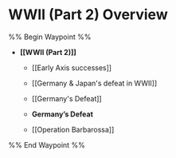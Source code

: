 # WWII (Part 2) Overview

%% Begin Waypoint %%
- **[[WWII (Part 2)]]**
	- [[Early Axis successes]]
	- [[Germany & Japan's defeat in WWII]]
	- [[Germany's Defeat]]
	- **Germany’s Defeat**

	- [[Operation Barbarossa]]

%% End Waypoint %%